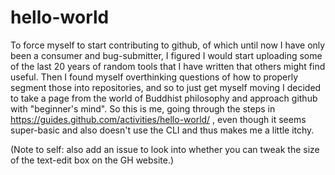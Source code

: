 # hello-world

To force myself to start contributing to github, of which until now I have only been a consumer and bug-submitter, I figured I would start uploading some of the last 20 years of random tools that I have written that others might find useful.  Then I found myself overthinking questions of how to properly segment those into repositories, and so to just get myself moving I decided to take a page from the world of Buddhist philosophy and approach github with "beginner's mind".  So this is me, going through the steps in https://guides.github.com/activities/hello-world/ , even though it seems super-basic and also doesn't use the CLI and thus makes me a little itchy.

(Note to self: also add an issue to look into whether you can tweak the size of the text-edit box on the GH website.)

